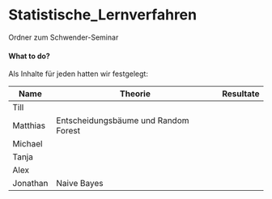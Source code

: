 # Statistische_Lernverfahren
Ordner zum Schwender-Seminar

#### What to do?
Als Inhalte für jeden hatten wir festgelegt:

| Name     | Theorie                               | Resultate |
|----------|---------------------------------------|-----------|
| Till     |                                       |           |
| Matthias |  Entscheidungsbäume und Random Forest |           |
| Michael  |                                       |           |
| Tanja    |                                       |           |
| Alex     |                                       |           |
| Jonathan | Naive Bayes                           |           |
